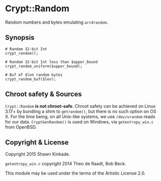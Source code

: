 # Crypt::Random
Random numbers and bytes emulating ```arc4random```.


## Synopsis
```
# Random 32-bit Int
crypt_random();

# Random 32-bit Int less than $upper_bound
crypt_random_uniform($upper_bound);

# Buf of $len random bytes
crypt_random_buf($len);
```

## Chroot safety & Sources
```Crypt::Random``` **is not chroot-safe**. Chroot safety can be achieved
on Linux 3.17+ by bundling a shim to ```getrandom()```, but there is no
such option on OS X. For the time being, on all Unix-like systems, we use
```/dev/urandom``` reads for our data. ```CryptGenRandom()``` is used on
Windows, via ```getentropy_win.c``` from OpenBSD.

## Copyright & License
Copyright 2015 Shawn Kinkade.

```getentropy_win.c``` copyright 2014 Theo de Raadt, Bob Beck.

This module may be used under the terms of the Artistic License 2.0.
